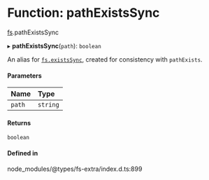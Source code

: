 # Function: pathExistsSync

[fs](../modules/fs.md).pathExistsSync

▸ **pathExistsSync**(`path`): `boolean`

An alias for [`fs.existsSync`](https://nodejs.org/api/fs.html#fs_fs_existssync_path), created for
consistency with `pathExists`.

#### Parameters

| Name | Type |
| :------ | :------ |
| `path` | `string` |

#### Returns

`boolean`

#### Defined in

node_modules/@types/fs-extra/index.d.ts:899
